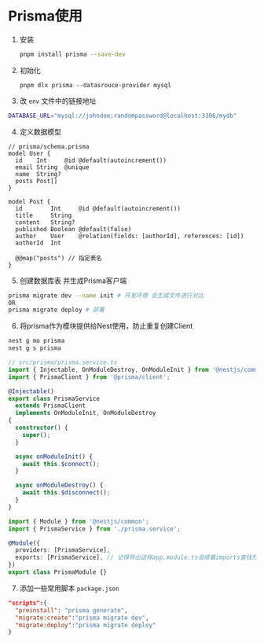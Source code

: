 # Prisma使用

1. 安装

   ```bash
   pnpm install prisma --save-dev
   ```
2. 初始化

   ```
   pnpm dlx prisma --datasrouce-provider mysql
   ```
3. 改 `env` 文件中的链接地址

```bash
DATABASE_URL="mysql://johndoe:randompassword@localhost:3306/mydb"
```

4. 定义数据模型


```prisma
// prisma/schema.prisma
model User {
  id    Int     @id @default(autoincrement())
  email String  @unique
  name  String?
  posts Post[]
}

model Post {
  id        Int     @id @default(autoincrement())
  title     String
  content   String?
  published Boolean @default(false)
  author    User    @relation(fields: [authorId], references: [id])
  authorId  Int

  @@map("posts") // 指定表名
}

```


5. 创建数据库表 并生成Prisma客户端

```bash
prisma migrate dev --name init # 开发环境 会生成文件进行对比
OR
prisma migrate deploy # 部署
```


6. 将prisma作为模块提供给Nest使用，防止重复创建Client

```bash
nest g mo prisma
nest g s prisma
```


```typescript
// src/prisma/prisma.service.ts
import { Injectable, OnModuleDestroy, OnModuleInit } from '@nestjs/common';
import { PrismaClient } from '@prisma/client';

@Injectable()
export class PrismaService
  extends PrismaClient
  implements OnModuleInit, OnModuleDestroy
{
  constructor() {
    super();
  }

  async onModuleInit() {
    await this.$connect();
  }

  async onModuleDestroy() {
    await this.$disconnect();
  }
}

```


```typescript
import { Module } from '@nestjs/common';
import { PrismaService } from './prisma.service';

@Module({
  providers: [PrismaService],
  exports: [PrismaService], // 记得导出这样app.module.ts会顺着imports查找然后找到模块内部providers
})
export class PrismaModule {}
```

7. 添加一些常用脚本 `package.json`

```json
"scripts":{
  "preinstall": "prisma generate",
  "migrate:create":"prisma migrate dev",
  "migrate:deploy":"prisma migrate deploy"
}
```